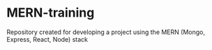 # MERN-training
Repository created for developing a project using the MERN (Mongo, Express, React, Node) stack
